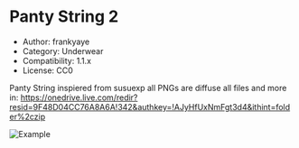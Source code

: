 # Panty String 2

* Author: frankyaye
* Category: Underwear
* Compatibility: 1.1.x
* License: CC0

Panty String inspiered from susuexp
all PNGs are diffuse
all files and more in: https://onedrive.live.com/redir?resid=9F48D04CC76A8A6A!342&authkey=!AJyHfUxNmFgt3d4&ithint=folder%2czip

![Example](panty_string_2_Preview_all.jpg)

